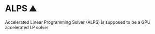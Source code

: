 # ALPS :mountain:
Accelerated Linear Programming Solver (ALPS) is supposed to be a GPU accelerated LP solver
